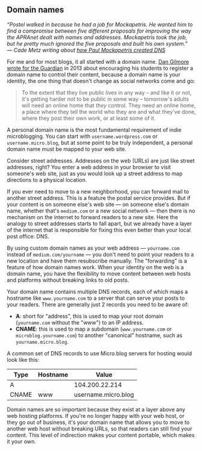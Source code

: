 ## Domain names

_“Postel walked in because he had a job for Mockapetris. He wanted him to find a compromise between five different proposals for improving the way the APRAnet dealt with names and addresses. Mockapetris took the job, but he pretty much ignored the five proposals and built his own system.” — Cade Metz writing about [how Paul Mockapetris created DNS][1]_

For me and for most blogs, it all started with a domain name. [Dan Gilmore wrote for the Guardian][2] in 2013 about encouraging his students to register a domain name to control their content, because a domain name is your identity, the one thing that doesn't change as social networks come and go:

> To the extent that they live public lives in any way – and like it or not, it's getting harder not to be public in some way – tomorrow's adults will need an online home that _they_ control. They need an online home, a place where they tell the world who they are and what they've done, where they post their own work, or at least some of it.

A personal domain name is the most fundamental requirement of indie microblogging. You can start with `username.wordpress.com` or `username.micro.blog`, but at some point to be truly independent, a personal domain name must be mapped to your web site.

Consider street addresses. Addresses on the web (URLs) are just like street addresses, right? You enter a web address in your browser to visit someone's web site, just as you would look up a street address to map directions to a physical location.

If you ever need to move to a new neighborhood, you can forward mail to another street address. This is a feature the postal service provides. But if your content is on someone else's web site — on someone else's domain name, whether that's `medium.com` or a new social network — then there is no mechanism on the internet to forward readers to a new site. Here the analogy to street addresses starts to fall apart, but we already have a layer of the internet that is responsible for fixing this even better than your local post office: DNS.

By using custom domain names as your web address — `yourname.com` instead of `medium.com/yourname` — you don't need to point your readers to a new location and have them resubscribe manually. The "forwarding" is a feature of how domain names work. When your identity on the web is a domain name, you have the flexibility to move content between web hosts and platforms without breaking links to old posts.

Your domain name contains multiple DNS records, each of which maps a hostname like `www.yourname.com` to a server that can serve your posts to your readers. There are generally just 2 records you need to be aware of:

* **A**: short for "address", this is used to map your root domain (`yourname.com` without the "www") to an IP address.
* **CNAME**: this is used to map a subdomain (`www.yourname.com` or `microblog.yourname.com`) to another "canonical" hostname, such as `yourname.micro.blog`.

A common set of DNS records to use Micro.blog servers for hosting would look like this:

| Type  | Hostname | Value               |
| ----- | -------- | ------------------- |
| A     |          | 104.200.22.214      |
| CNAME | www      | username.micro.blog |

Domain names are so important because they exist at a layer above any web hosting platforms. If you're no longer happy with your web host, or they go out of business, it's your domain name that allows you to move to another web host without breaking URLs, so that readers can still find your content. This level of indirection makes your content portable, which makes it your own.

[1]:	https://www.internethalloffame.org//blog/2012/07/23/why-does-net-still-work-christmas-paul-mockapetris
[2]:	https://www.theguardian.com/commentisfree/2013/mar/28/why-everyone-should-register-domain-name